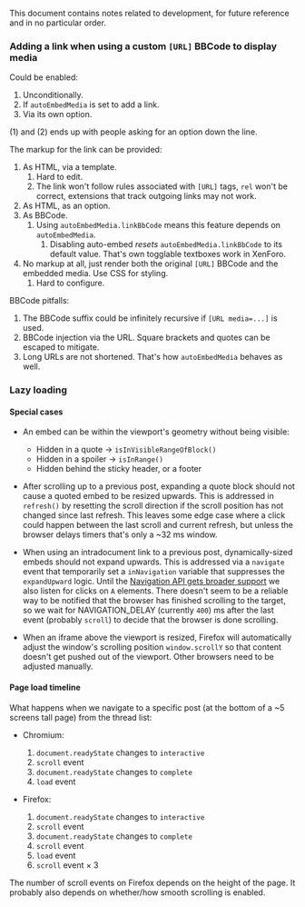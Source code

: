This document contains notes related to development, for future reference and in no particular order.


### Adding a link when using a custom `[URL]` BBCode to display media

Could be enabled:

 1. Unconditionally.
 2. If `autoEmbedMedia` is set to add a link.
 3. Via its own option.

(1) and (2) ends up with people asking for an option down the line.


The markup for the link can be provided:

 1. As HTML, via a template.
    1. Hard to edit.
    2. The link won't follow rules associated with `[URL]` tags, `rel` won't be correct, extensions that track outgoing links may not work.
 2. As HTML, as an option.
 3. As BBCode.
    1. Using `autoEmbedMedia.linkBbCode` means this feature depends on `autoEmbedMedia`.
	   1. Disabling auto-embed *resets* `autoEmbedMedia.linkBbCode` to its default value. That's own togglable textboxes work in XenForo.
 4. No markup at all, just render both the original `[URL]` BBCode and the embedded media. Use CSS for styling.
    1. Hard to configure.


BBCode pitfalls:

 1. The BBCode suffix could be infinitely recursive if `[URL media=...]` is used.
 2. BBCode injection via the URL. Square brackets and quotes can be escaped to mitigate.
 3. Long URLs are not shortened. That's how `autoEmbedMedia` behaves as well.


### Lazy loading

#### Special cases

 - An embed can be within the viewport's geometry without being visible:
     - Hidden in a quote → `isInVisibleRangeOfBlock()`
     - Hidden in a spoiler → `isInRange()`
     - Hidden behind the sticky header, or a footer

 - After scrolling up to a previous post, expanding a quote block should not cause a quoted embed to be resized upwards. This is addressed in `refresh()` by resetting the scroll direction if the scroll position has not changed since last refresh. This leaves some edge case where a click could happen between the last scroll and current refresh, but unless the browser delays timers that's only a ~32 ms window.

 - When using an intradocument link to a previous post, dynamically-sized embeds should not expand upwards. This is addressed via a `navigate` event that temporarily set a `inNavigation` variable that suppresses the `expandUpward` logic. Until the [Navigation API gets broader support](https://caniuse.com/mdn-api_navigation) we also listen for clicks on `A` elements. There doesn't seem to be a reliable way to be notified that the browser has finished scrolling to the target, so we wait for NAVIGATION_DELAY (currently `400`) ms after the last event (probably `scroll`) to decide that the browser is done scrolling.

 - When an iframe above the viewport is resized, Firefox will automatically adjust the window's scrolling position `window.scrollY` so that content doesn't get pushed out of the viewport. Other browsers need to be adjusted manually.


#### Page load timeline

What happens when we navigate to a specific post (at the bottom of a ~5 screens tall page) from the thread list:

 - Chromium:
     1. `document.readyState` changes to `interactive`
     2. `scroll` event
     3. `document.readyState` changes to `complete`
     4. `load` event

 - Firefox:
     1. `document.readyState` changes to `interactive`
     2. `scroll` event
     3. `document.readyState` changes to `complete`
     4. `scroll` event
     5. `load` event
     6. `scroll` event × 3

The number of scroll events on Firefox depends on the height of the page. It probably also depends on whether/how smooth scrolling is enabled.
